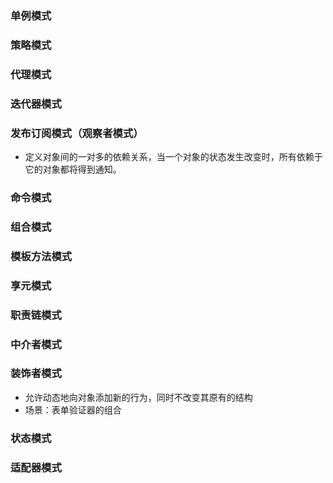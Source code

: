 ### 单例模式  

### 策略模式  

### 代理模式  

### 迭代器模式  

### 发布订阅模式（观察者模式）

- 定义对象间的一对多的依赖关系，当一个对象的状态发生改变时，所有依赖于它的对象都将得到通知。

### 命令模式  

### 组合模式  

### 模板方法模式  

### 享元模式  

### 职责链模式  

### 中介者模式  

### 装饰者模式  

- 允许动态地向对象添加新的行为，同时不改变其原有的结构
- 场景：表单验证器的组合

### 状态模式  

### 适配器模式
